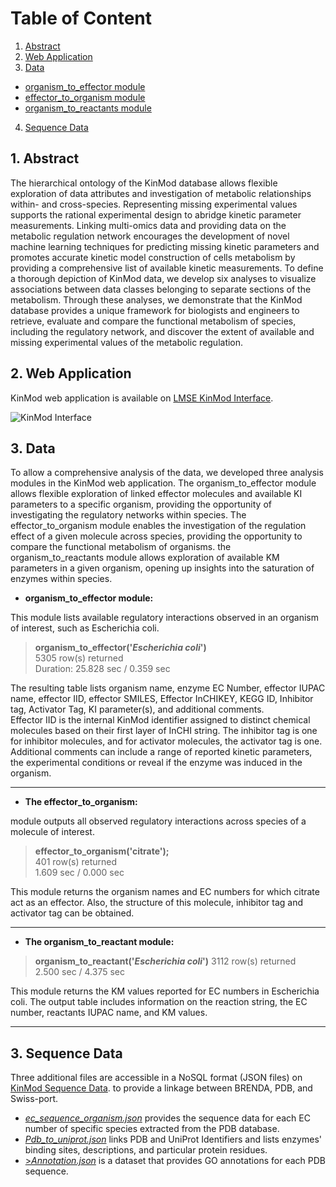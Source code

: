# Table of Content
1. [ Abstract ](#desc)
2. [ Web Application](#web)
3. [ Data ](#usage)
  * [ organism_to_effector module ](#mod1)
  * [ effector_to_organism module ](#mod2)
  * [ organism_to_reactants module ](#mod3)
4. [ Sequence Data ](#examp)


<a name="desc"></a>
## 1. Abstract

The hierarchical ontology of the KinMod database allows flexible exploration of data attributes and investigation of metabolic relationships within- and cross-species. Representing missing experimental values supports the rational experimental design to abridge kinetic parameter measurements. Linking multi-omics data and providing data on the metabolic regulation network encourages the development of novel machine learning techniques for predicting missing kinetic parameters and promotes accurate kinetic model construction of cells metabolism by providing a comprehensive list of available kinetic measurements. To define a thorough depiction of KinMod data, we develop six analyses to visualize associations between data classes belonging to separate sections of the metabolism. Through these analyses, we demonstrate that the KinMod database provides a unique framework for biologists and engineers to retrieve, evaluate and compare the functional metabolism of species, including the regulatory network, and discover the extent of available and missing experimental values of the metabolic regulation. 
  
<a name="web"></a>
## 2. Web Application
KinMod web application is available on <a href="https://lmse.utoronto.ca/kinmod/kinmod/" target="_blank">LMSE KinMod Interface</a>.
  
![KinMod Interface](https://github.com/kiahdd/KinMod/blob/main/image/overall.png)
  
<a name="usage"></a>
## 3. Data

To allow a comprehensive analysis of the data, we developed three analysis modules in the KinMod web application. The organism_to_effector module allows flexible exploration of linked effector molecules and available KI parameters to a specific organism, providing the opportunity of investigating the regulatory networks within species. The effector_to_organism module enables the investigation of the regulation effect of a given molecule across species, providing the opportunity to compare the functional metabolism of organisms. the organism_to_reactants module allows exploration of available KM parameters in a given organism, opening up insights into the saturation of enzymes within species. 

<a name="mod1"></a>
  * **organism_to_effector module:** 

This module lists available regulatory interactions observed in an organism of interest, such as Escherichia coli. 

> **organism_to_effector('*Escherichia coli*')**  
> 5305 row(s) returned   
> Duration: 25.828 sec / 0.359 sec 


The resulting table lists organism name, enzyme EC Number, effector IUPAC name, effector IID, effector SMILES, Effector InCHIKEY, KEGG ID, Inhibitor tag, Activator Tag, KI parameter(s), and additional comments.  
Effector IID is the internal KinMod identifier assigned to distinct chemical molecules based on their first layer of InCHI string. The inhibitor tag is one for inhibitor molecules, and for activator molecules, the activator tag is one. Additional comments can include a range of reported kinetic parameters, the experimental conditions or reveal if the enzyme was induced in the organism.  

***
<a name="mod2"></a>
  * **The effector_to_organism:**

module outputs all observed regulatory interactions across species of a molecule of interest.  

> **effector_to_organism('citrate');**   
> 401 row(s) returned   
> 1.609 sec / 0.000 sec 
  
This module returns the organism names and EC numbers for which citrate act as an effector. Also, the structure of this molecule, inhibitor tag and activator tag can be obtained.  
***
<a name="mod3"></a>
* **The organism_to_reactant module:**

> **organism_to_reactant('*Escherichia coli*')**
> 3112 row(s) returned   
> 2.500 sec / 4.375 sec 
  
This module returns the KM values reported for EC numbers in Escherichia coli. The output table includes information on the reaction string, the EC number, reactants IUPAC name, and KM values. 


***
<a name="examp"></a>
## 3. Sequence Data
Three additional files are accessible in a NoSQL format (JSON files) on <a href="https://lmse.utoronto.ca/kinmod" target="_blank">KinMod Sequence Data</a>. to provide a linkage between BRENDA, PDB, and Swiss-port.   
  *	<a href="https://lmse.utoronto.ca/kinmod/ec_sequence_organism.json" target="_blank">_ec_sequence_organism.json_</a> provides the sequence data for each EC number of specific species extracted from the PDB database.  
  *	<a href="https://lmse.utoronto.ca/kinmod/Pdb_to_uniprot.json" target="_blank">_Pdb_to_uniprot.json_</a> links PDB and UniProt Identifiers and lists enzymes' binding sites, descriptions, and particular protein residues.  
  * <a href="https://lmse.utoronto.ca/kinmod/Annotation.json" target="_blank">>_Annotation.json_</a> is a dataset that provides GO annotations for each PDB sequence.  
